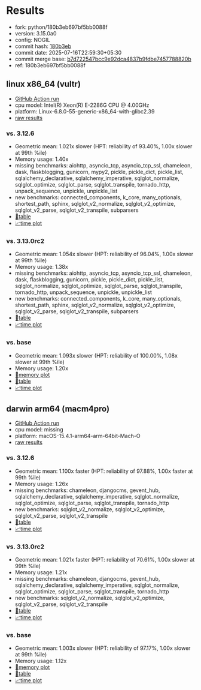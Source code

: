 # Results

- fork: python/180b3eb697bf5bb0088f
- version: 3.15.0a0
- config: NOGIL
- commit hash: [180b3eb](https://github.com/python/cpython/commit/180b3eb)
- commit date: 2025-07-16T22:59:30+05:30
- commit merge base: [b7d722547bcc9e92dca4837b9fdbe7457788820b](https://github.com/python/cpython/commit/b7d722547bcc9e92dca4837b9fdbe7457788820b)
- ref: 180b3eb697bf5bb0088f

## linux x86_64 (vultr)

- [GitHub Action run](https://github.com/facebookexperimental/free-threading-benchmarking/actions/runs/16333246852)
- cpu model: Intel(R) Xeon(R) E-2286G CPU @ 4.00GHz
- platform: Linux-6.8.0-55-generic-x86_64-with-glibc2.39
- [raw results](bm-20250716-vultr-x86_64-python-180b3eb697bf5bb0088f-3.15.0a0-180b3eb.json)

### vs. 3.12.6

- Geometric mean: 1.021x slower (HPT: reliability of 93.40%, 1.00x slower at 99th %ile)
- Memory usage: 1.40x
- missing benchmarks: aiohttp, asyncio_tcp, asyncio_tcp_ssl, chameleon, dask, flaskblogging, gunicorn, mypy2, pickle, pickle_dict, pickle_list, sqlalchemy_declarative, sqlalchemy_imperative, sqlglot_normalize, sqlglot_optimize, sqlglot_parse, sqlglot_transpile, tornado_http, unpack_sequence, unpickle, unpickle_list
- new benchmarks: connected_components, k_core, many_optionals, shortest_path, sphinx, sqlglot_v2_normalize, sqlglot_v2_optimize, sqlglot_v2_parse, sqlglot_v2_transpile, subparsers
- [📄table](bm-20250716-vultr-x86_64-python-180b3eb697bf5bb0088f-3.15.0a0-180b3eb-vs-3.12.6.md)
- [📈time plot](bm-20250716-vultr-x86_64-python-180b3eb697bf5bb0088f-3.15.0a0-180b3eb-vs-3.12.6.svg)

### vs. 3.13.0rc2

- Geometric mean: 1.054x slower (HPT: reliability of 96.04%, 1.00x slower at 99th %ile)
- Memory usage: 1.38x
- missing benchmarks: aiohttp, asyncio_tcp, asyncio_tcp_ssl, chameleon, dask, flaskblogging, gunicorn, pickle, pickle_dict, pickle_list, sqlglot_normalize, sqlglot_optimize, sqlglot_parse, sqlglot_transpile, tornado_http, unpack_sequence, unpickle, unpickle_list
- new benchmarks: connected_components, k_core, many_optionals, shortest_path, sphinx, sqlglot_v2_normalize, sqlglot_v2_optimize, sqlglot_v2_parse, sqlglot_v2_transpile, subparsers
- [📄table](bm-20250716-vultr-x86_64-python-180b3eb697bf5bb0088f-3.15.0a0-180b3eb-vs-3.13.0rc2.md)
- [📈time plot](bm-20250716-vultr-x86_64-python-180b3eb697bf5bb0088f-3.15.0a0-180b3eb-vs-3.13.0rc2.svg)

### vs. base

- Geometric mean: 1.093x slower (HPT: reliability of 100.00%, 1.08x slower at 99th %ile)
- Memory usage: 1.20x
- [🧠memory plot](bm-20250716-vultr-x86_64-python-180b3eb697bf5bb0088f-3.15.0a0-180b3eb-vs-base-mem.svg)
- [📄table](bm-20250716-vultr-x86_64-python-180b3eb697bf5bb0088f-3.15.0a0-180b3eb-vs-base.md)
- [📈time plot](bm-20250716-vultr-x86_64-python-180b3eb697bf5bb0088f-3.15.0a0-180b3eb-vs-base.svg)

## darwin arm64 (macm4pro)

- [GitHub Action run](https://github.com/facebookexperimental/free-threading-benchmarking/actions/runs/16333246852)
- cpu model: missing
- platform: macOS-15.4.1-arm64-arm-64bit-Mach-O
- [raw results](bm-20250716-macm4pro-arm64-python-180b3eb697bf5bb0088f-3.15.0a0-180b3eb.json)

### vs. 3.12.6

- Geometric mean: 1.100x faster (HPT: reliability of 97.88%, 1.00x faster at 99th %ile)
- Memory usage: 1.26x
- missing benchmarks: chameleon, djangocms, gevent_hub, sqlalchemy_declarative, sqlalchemy_imperative, sqlglot_normalize, sqlglot_optimize, sqlglot_parse, sqlglot_transpile, tornado_http
- new benchmarks: sqlglot_v2_normalize, sqlglot_v2_optimize, sqlglot_v2_parse, sqlglot_v2_transpile
- [📄table](bm-20250716-macm4pro-arm64-python-180b3eb697bf5bb0088f-3.15.0a0-180b3eb-vs-3.12.6.md)
- [📈time plot](bm-20250716-macm4pro-arm64-python-180b3eb697bf5bb0088f-3.15.0a0-180b3eb-vs-3.12.6.svg)

### vs. 3.13.0rc2

- Geometric mean: 1.021x faster (HPT: reliability of 70.61%, 1.00x slower at 99th %ile)
- Memory usage: 1.21x
- missing benchmarks: chameleon, djangocms, gevent_hub, sqlalchemy_declarative, sqlalchemy_imperative, sqlglot_normalize, sqlglot_optimize, sqlglot_parse, sqlglot_transpile, tornado_http
- new benchmarks: sqlglot_v2_normalize, sqlglot_v2_optimize, sqlglot_v2_parse, sqlglot_v2_transpile
- [📄table](bm-20250716-macm4pro-arm64-python-180b3eb697bf5bb0088f-3.15.0a0-180b3eb-vs-3.13.0rc2.md)
- [📈time plot](bm-20250716-macm4pro-arm64-python-180b3eb697bf5bb0088f-3.15.0a0-180b3eb-vs-3.13.0rc2.svg)

### vs. base

- Geometric mean: 1.003x slower (HPT: reliability of 97.17%, 1.00x slower at 99th %ile)
- Memory usage: 1.12x
- [🧠memory plot](bm-20250716-macm4pro-arm64-python-180b3eb697bf5bb0088f-3.15.0a0-180b3eb-vs-base-mem.svg)
- [📄table](bm-20250716-macm4pro-arm64-python-180b3eb697bf5bb0088f-3.15.0a0-180b3eb-vs-base.md)
- [📈time plot](bm-20250716-macm4pro-arm64-python-180b3eb697bf5bb0088f-3.15.0a0-180b3eb-vs-base.svg)

